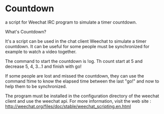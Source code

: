 Countdown
=========

a script for Weechat IRC program to simulate a timer countdown.

What's Countdown? 

It's a script can be used in the chat client Weechat to simulate a timer countdown. It can be useful for some people must be synchronized for example to watch a video together. 

The command to start the countdown is !og.
Th count start at 5 and decrease 5, 4, 3...1 and finish with go!

If some people are lost and missed the countdown, they can use the command !time to know the elapsed time between the last "go!" and now to help them to be synchronized.

The program must be installed in the configuration directory of the weechat client and use the weechat api. 
For more information, visit the web site : http://weechat.org/files/doc/stable/weechat_scripting.en.html



